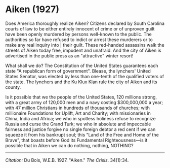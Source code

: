 <!--
title:   Aiken
author:  Du Bois, W.E.B.
journal: The Crisis
year:    1927
volume:  34
issue:   1
pages:   34
-->
# Aiken (1927)

Does America thoroughly realize Aiken? Citizens declared by South Carolina courts of law to be either entirely innocent of crime or of unproven guilt have been openly murdered by persons well-known to the public. The authorities so far have refused to indict or arrest these murderers or to make any real inquiry into | their guilt. These red-handed assassins walk the streets of Aiken today free, impudent and unafraid. And the city of Aiken is advertised in the public press as an "attractive" winter resort!

What shall we do? The Constitution of the United States guarantees each state "A republican form of government". Blease, the lynchers' United States Senator, was elected by less than one-tenth of the qualified voters of the state. The lynchers and the Ku Klux Klan rule the city of Aiken and its county.

Is it possible that we the people of the United States, 120 millions strong, with a great army of 120,000 men and a navy costing $300,000,000 a year; with 47 million Christians in hundreds of thousands of churches; with millionaire Foundations for Uplift, Art and Charity; with missionaries in China, India and Africa; we who in spotless holiness refuse to recognize Russia and curse the Grand Turk; we who in absolute and impeccable fairness and justice forgive no single foreign debtor a red cent if we can squeeze it from his bankrupt soul; this "Land of the Free and Home of the Brave", that boasts before God its Fundamental Righteousness—is it possible that in Aiken we can do nothing, nothing, NOTHING?

_________________
*Citation:* Du Bois, W.E.B. 1927. "Aiken." *The Crisis*. 34(1):34.
